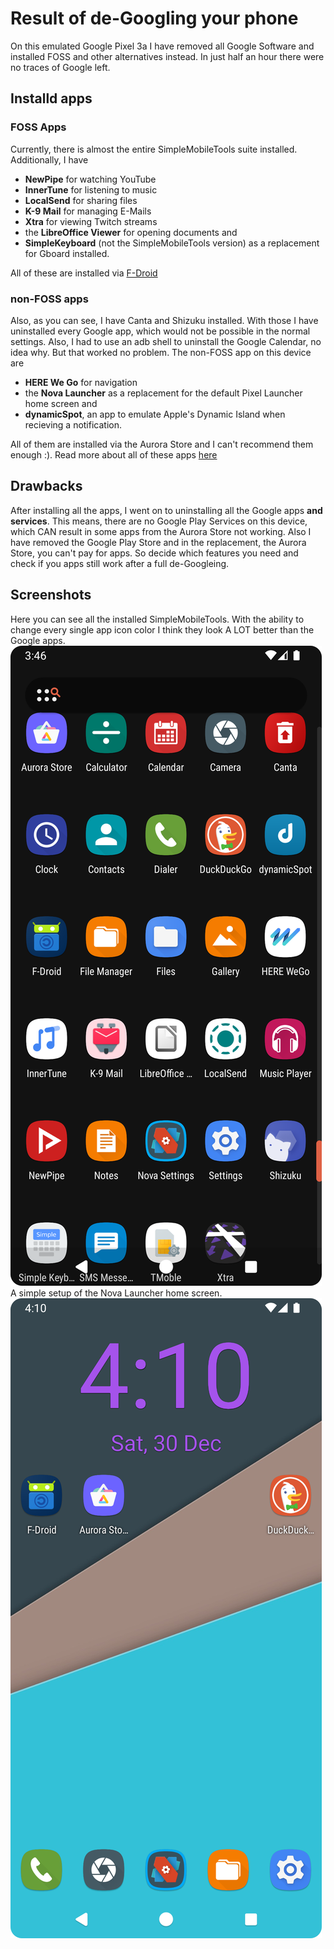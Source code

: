 # Result of de-Googling your phone
On this emulated Google Pixel 3a I have removed all Google Software and installed FOSS and other alternatives instead. In just half an hour there were no traces of Google left.
## Installd apps
### FOSS Apps
Currently, there is almost the entire SimpleMobileTools suite installed. Additionally, I have
- **NewPipe** for watching YouTube
- **InnerTune** for listening to music
- **LocalSend** for sharing files
- **K-9 Mail** for managing E-Mails
- **Xtra** for viewing Twitch streams
- the **LibreOffice Viewer** for opening documents and
- **SimpleKeyboard** (not the SimpleMobileTools version) as a replacement for Gboard installed.

All of these are installed via [F-Droid](https://f-droid.org)
### non-FOSS apps
Also, as you can see, I have Canta and Shizuku installed. With those I have uninstalled every Google app, which would not be possible in the normal settings. Also, I had to use an adb shell to uninstall the Google Calendar, no idea why. But that worked no problem. The non-FOSS app on this device are
- **HERE We Go** for navigation
- the **Nova Launcher** as a replacement for the default Pixel Launcher home screen and
- **dynamicSpot**, an app to emulate Apple's Dynamic Island when recieving a notification.

All of them are installed via the Aurora Store and I can't recommend them enough :). Read more about all of these apps [here](https://github.com/diam0ndkiller/degoogle/blob/main/foss%20apps.md)
## Drawbacks
After installing all the apps, I went on to uninstalling all the Google apps **and services**. This means, there are no Google Play Services on this device, which CAN result in some apps from the Aurora Store not working. Also I have removed the Google Play Store and in the replacement, the Aurora Store, you can't pay for apps. So decide which features you need and check if you apps still work after a full de-Googleing.
## Screenshots
Here you can see all the installed SimpleMobileTools. With the ability to change every single app icon color I think they look A LOT better than the Google apps.
![Screenshot of the app drawer](https://github.com/diam0ndkiller/degoogle/blob/main/assets/de-googled%20pixel%20drawer.png)
A simple setup of the Nova Launcher home screen.
![Screenshot of the home screen](https://github.com/diam0ndkiller/degoogle/blob/main/assets/de-googled%20pixel%20home.png)
